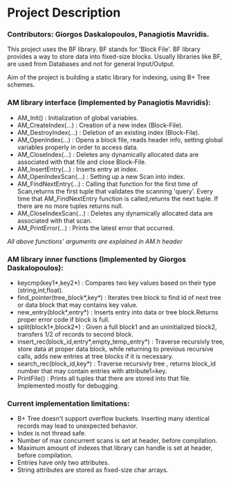 # Project Description
### Contributors: Giorgos Daskalopoulos, Panagiotis Mavridis.

This project uses the BF library. BF stands for 'Block File'. BF library provides a way to store data into fixed-size blocks. Usually libraries like BF, are used from Databases and not for general Input/Output. <br>

Aim of the project is building a static library for indexing, using B+ Tree schemes. <br>

### AM library interface (Implemented by Panagiotis Mavridis):
  * AM_Init() : Initialization of global variables.
  * AM_CreateIndex(...) : Creation of a new index (Block-File).
  * AM_DestroyIndex(...) : Deletion of an existing index (Block-File).
  * AM_OpenIndex(...) : Opens a block file, reads header info, setting global variables properly in order to access data.
  * AM_CloseIndex(...) : Deletes any dynamically allocated data are associated with that file and close Block-File.
  * AM_InsertEntry(...) : Inserts entry at index.
  * AM_OpenIndexScan(...) : Setting up a new Scan into index.
  * AM_FindNextEntry(...) : Calling that function for the first time of Scan,returns the first tuple that validates the scanning 'query'. Every time that AM_FindNextEntry function is called,returns the next tuple. If there are no more tuples returns null.
  * AM_CloseIndexScan(...) : Deletes any dynamically allocated data are associated with that scan.
  * AM_PrintError(...) : Prints the latest error that occurred. <br>

*All above functions' arguments are explained in AM.h header*

### AM library inner functions (Implemented by Giorgos Daskalopoulos):
  * keycmp(key1*,key2*) : Compares two key values based on their type (string,int,float).
  * find_pointer(tree_block*,key*) : Iterates tree block to find id of next tree or data block that may contains key value.
  * new_entry(block*,entry*) :  Inserts entry into data or tree block.Returns proper error code if block is full.
  * split(block1*,block2*) : Given a full block1 and an uninitialized block2, transfers 1/2 of records to second block.
  * insert_rec(block_id,entry*,empty_temp_entry*) : Traverse recursivly tree, store data at proper data block, while returning to previous recursive calls, adds new entries at tree blocks if it is necessary.
  * search_rec(block_id,key*) : Traverse recursivly tree , returns block_id number that may contain entries with attribute1=key.
  * PrintFile() : Prints all tuples that there are stored into that file. Implemented mostly for debugging.

### Current implementation limitations:
  * B+ Tree doesn't support overflow buckets. Inserting many identical records may lead to unexpected behavior.
  * Index is not thread safe.
  * Number of max concurrent scans is set at header, before compilation.
  * Maximum amount of indexes that library can handle is set at header, before compilation.
  * Entries have only two attributes.
  * String attributes are stored as fixed-size char arrays.
